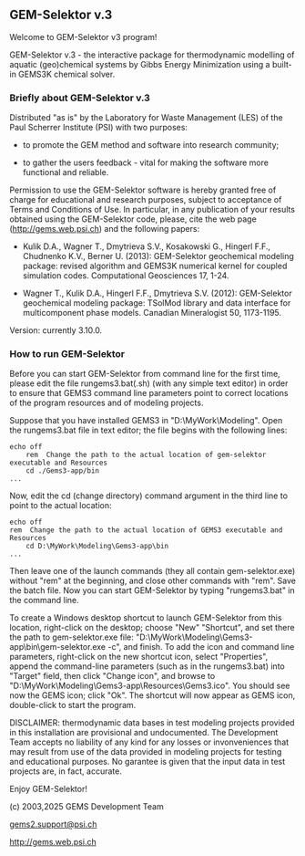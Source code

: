 
## GEM-Selektor v.3

Welcome to GEM-Selektor v3 program!

GEM-Selektor v.3 - the interactive package for thermodynamic modelling of aquatic (geo)chemical systems by Gibbs Energy Minimization using a built-in GEMS3K chemical solver.

### Briefly about GEM-Selektor v.3

Distributed "as is" by the Laboratory for Waste Management (LES) of the Paul Scherrer Institute (PSI) with two purposes:

* to promote the GEM method and software into research community;

* to gather the users feedback - vital for making the software more functional and reliable.

Permission to use the GEM-Selektor software is hereby granted free of charge for educational and research purposes, subject to acceptance of Terms and Conditions of Use. In particular, in any publication of your results obtained using the GEM-Selektor code, please, cite the web page (http://gems.web.psi.ch) and the following papers:

* Kulik D.A., Wagner T., Dmytrieva S.V., Kosakowski G., Hingerl F.F., Chudnenko K.V., Berner U. (2013): GEM-Selektor geochemical modeling package: revised algorithm and GEMS3K numerical kernel for coupled simulation codes. Computational Geosciences 17, 1-24.

* Wagner T., Kulik D.A., Hingerl F.F., Dmytrieva S.V. (2012): GEM-Selektor geochemical modeling package: TSolMod library and data interface for multicomponent phase models. Canadian Mineralogist 50, 1173-1195.

Version: currently 3.10.0.

### How to run GEM-Selektor

Before you can start GEM-Selektor from command line for the first time, please edit the file rungems3.bat(.sh) (with any simple text editor) in order to ensure that GEMS3 command line parameters point to correct locations of the program resources and of modeling projects.

Suppose that you have installed GEMS3 in "D:\MyWork\Modeling\". Open the rungems3.bat file in text editor; the file begins with the following lines:

	echo off
        rem  Change the path to the actual location of gem-selektor executable and Resources
        cd ./Gems3-app/bin
	...

Now, edit the cd (change directory) command argument in the third line to point to the actual location: 

	echo off
	rem  Change the path to the actual location of GEMS3 executable and Resources
        cd D:\MyWork\Modeling\Gems3-app\bin
	...

Then leave one of the launch commands (they all contain gem-selektor.exe) without "rem" at the beginning, and close other commands with "rem". Save the batch file. Now you can start GEM-Selektor by typing "rungems3.bat" in the command line. 

To create a Windows desktop shortcut to launch GEM-Selektor from this location, right-click on the desktop; choose "New" "Shortcut", and set there the path to gem-selektor.exe file: "D:\MyWork\Modeling\Gems3-app\bin\gem-selektor.exe -c", and finish. 
To add the icon and command line parameters, right-click on the new shortcut icon, select "Properties", append the command-line parameters (such as in the rungems3.bat) into "Target" field, then click "Change icon", and browse to
"D:\MyWork\Modeling\Gems3-app\Resources\Gems3.ico". You should see now the GEMS icon; click "Ok". The shortcut will now appear as GEMS icon, double-click to start the program. 

DISCLAIMER: thermodynamic data bases in test modeling projects provided in this installation are provisional and undocumented. The Development Team accepts no liability of any kind for any losses or invonveniences that may result from use of the data provided in modeling projects for testing and educational purposes. No garantee is given that the input data in test projects are, in fact, accurate. 

Enjoy GEM-Selektor!

(c) 2003,2025 GEMS Development Team

gems2.support@psi.ch

http://gems.web.psi.ch
 

